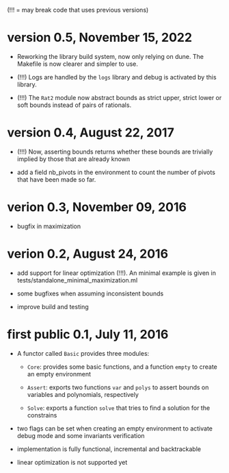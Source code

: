 (!!! = may break code that uses previous versions)

version 0.5, November 15, 2022
===============================

* Reworking the library build system, now only relying on dune.
  The Makefile is now clearer and simpler to use.

* (!!!) Logs are handled by the `logs` library and debug is activated by this
  library.

* (!!!) The `Rat2` module now abstract bounds as strict upper, strict lower or
  soft bounds instead of pairs of rationals.

version 0.4, August 22, 2017
===============================

* (!!!) Now, asserting bounds returns whether these bounds are
  trivially implied by those that are already known

* add a field nb_pivots in the environment to count the number of
  pivots that have been made so far.

verion 0.3, November 09, 2016
===============================

* bugfix in maximization


verion 0.2, August 24, 2016
===============================

* add support for linear optimization (!!!). An minimal example is given
  in tests/standalone_minimal_maximization.ml

* some bugfixes when assuming inconsistent bounds

* improve build and testing



first public 0.1, July 11, 2016
===============================

* A functor called `Basic` provides three modules:

  - `Core`: provides some basic functions, and a function `empty` to
    create an empty environment

  - `Assert`: exports two functions `var` and `polys` to assert bounds
    on variables and polynomials, respectively

  - `Solve`: exports a function `solve` that tries to find a solution for
    the constrains

* two flags can be set when creating an empty environment to activate
  debug mode and some invariants verification

* implementation is fully functional, incremental and backtrackable

* linear optimization is not supported yet
